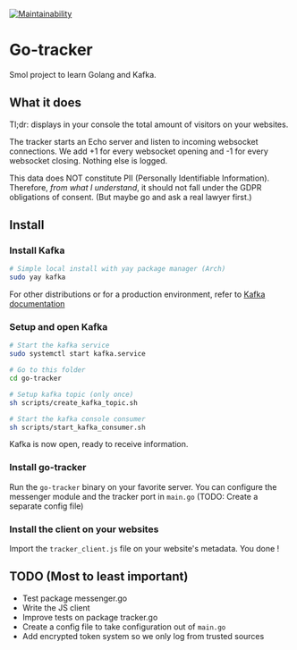 [![Maintainability](https://api.codeclimate.com/v1/badges/1d28621ae116181bb1ce/maintainability)](https://codeclimate.com/github/Samuelfaure/go-tracker/maintainability)

# Go-tracker

Smol project to learn Golang and Kafka.

## What it does

Tl;dr: displays in your console the total amount of visitors on your websites.

The tracker starts an Echo server and listen to incoming websocket connections.
We add +1 for every websocket opening and -1 for every websocket closing. Nothing else is logged.

This data does NOT constitute PII (Personally Identifiable Information). Therefore, _from what I understand_, it should not fall under the GDPR obligations of consent.
(But maybe go and ask a real lawyer first.)

## Install

### Install Kafka

```bash
# Simple local install with yay package manager (Arch)
sudo yay kafka
```

For other distributions or for a production environment, refer to [Kafka documentation](https://kafka.apache.org/documentation/)

### Setup and open Kafka

```bash
# Start the kafka service
sudo systemctl start kafka.service

# Go to this folder
cd go-tracker

# Setup kafka topic (only once)
sh scripts/create_kafka_topic.sh

# Start the kafka console consumer
sh scripts/start_kafka_consumer.sh
```

Kafka is now open, ready to receive information.

### Install go-tracker

Run the `go-tracker` binary on your favorite server.
You can configure the messenger module and the tracker port in `main.go` (TODO: Create a separate config file)

### Install the client on your websites

Import the `tracker_client.js` file on your website's metadata.
You done !

## TODO (Most to least important)

- Test package messenger.go
- Write the JS client
- Improve tests on package tracker.go
- Create a config file to take configuration out of `main.go`
- Add encrypted token system so we only log from trusted sources
